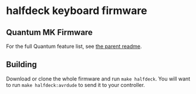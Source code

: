 halfdeck keyboard firmware
======================

## Quantum MK Firmware

For the full Quantum feature list, see [the parent readme](/).

## Building

Download or clone the whole firmware and run `make halfdeck`.
You will want to run `make halfdeck:avrdude` to send it to your controller.

